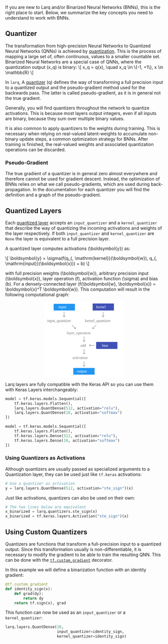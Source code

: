 If you are new to Larq and/or Binarized Neural Networks (BNNs), this is the right place to start.
Below, we summarize the key concepts you need to understand to work with BNNs.

## Quantizer

The transformation from high-precision Neural Networks to Quantized Neural Networks (QNNs) is achieved by [quantization](https://en.wikipedia.org/wiki/Quantization_(signal_processing)).
This is the process of mapping a large set of, often continuous, values to a smaller countable set.
Binarized Neural Networks are a special case of QNNs, where the quantization output \(x_q\) is binary:
\\[
x_q = q(x), \quad x_q \in \\{-1, +1\\}, x \in \mathbb{R}
\\]

In `larq`, A [quantizer](https://larq.dev/api/quantizers/) \(q\) defines the way of transforming a full precision input to a quantized output and the pseudo-gradient method used for the backwards pass.
The latter is called pseudo-gradient, as it is in general not the true gradient.

Generally, you will find quantizers throughout the network to quantize activations.
This is because most layers output integers, even if all inputs are binary, because they sum over multiple binary values.

It is also common to apply quantizers to the weights during training.
This is necessary when relying on real-valued latent-weights to accumulate non-binary update steps, a common optimization strategy for BNNs.
After training is finished, the real-valued weights and associated quantization operations can be discarded.

### Pseudo-Gradient

The true gradient of a quantizer is in general zero almost everywhere and therefore cannot be used for gradient descent.
Instead, the optimization of BNNs relies on what we call pseudo-gradients, which are used during back-propagation.
In the documentation for each quantizer you will find the definition and a graph of the pseudo-gradient.

## Quantized Layers

Each [quantized layer](https://larq.dev/api/layers/) accepts an `input_quantizer` and a `kernel_quantizer` that describe the way of quantizing the incoming activations and weights of the layer respectively.
If both `input_quantizer` and `kernel_quantizer` are `None` the layer is equivalent to a full precision layer.

A quantized layer computes activations \(\boldsymbol{y}\) as:

\\[
\boldsymbol{y} = \sigma(f(q_{\, \mathrm{kernel}}(\boldsymbol{w}), q_{\, \mathrm{input}}(\boldsymbol{x})) + b)
\\]

with full precision weights \(\boldsymbol{w}\), arbitrary precision input \(\boldsymbol{x}\), layer operation \(f\), activation function \(\sigma\) and bias \(b\).
For a densely-connected layer \(f(\boldsymbol{w}, \boldsymbol{x}) = \boldsymbol{x}^T \boldsymbol{w}\).
This computation will result in the following computational graph:

<div style="text-align:center;">
<svg width="50%" viewBox="0 0 249 238" fill="none" xmlns="http://www.w3.org/2000/svg">
<rect width="249" height="238" fill="white"/>
<rect x="151" y="6" width="67" height="22" fill="#3F51B5"/>
<text fill="white" xml:space="preserve" style="white-space: pre" font-family="Roboto Mono" font-size="12" letter-spacing="0em"><tspan x="162.27" y="21.1016">kernel</tspan></text>
<rect x="162" y="127" width="67" height="22" fill="#3F51B5"/>
<text fill="white" xml:space="preserve" style="white-space: pre" font-family="Roboto Mono" font-size="12" letter-spacing="0em"><tspan x="180.477" y="142.102">bias</tspan></text>
<rect x="28" y="7" width="67" height="21" fill="#2196F3"/>
<text fill="white" xml:space="preserve" style="white-space: pre" font-family="Roboto Mono" font-size="12" letter-spacing="0em"><tspan x="43.4824" y="21.1016">input</tspan></text>
<rect x="90" y="209" width="67" height="21" fill="#2196F3"/>
<text fill="white" xml:space="preserve" style="white-space: pre" font-family="Roboto Mono" font-size="12" letter-spacing="0em"><tspan x="101.879" y="223.102">output</tspan></text>
<text fill="black" fill-opacity="0.54" xml:space="preserve" style="white-space: pre" font-family="Roboto Mono" font-size="12" letter-spacing="0em"><tspan x="7.44727" y="64.1016">input_quantizer</tspan></text>
<text fill="black" fill-opacity="0.54" xml:space="preserve" style="white-space: pre" font-family="Roboto Mono" font-size="12" letter-spacing="0em"><tspan x="126.844" y="64.1016">kernel_quantizer</tspan></text>
<text fill="black" fill-opacity="0.54" xml:space="preserve" style="white-space: pre" font-family="Roboto Mono" font-size="12" letter-spacing="0em"><tspan x="69.4473" y="103.102">layer_operation</tspan></text>
<text fill="black" fill-opacity="0.54" xml:space="preserve" style="white-space: pre" font-family="Roboto Mono" font-size="12" letter-spacing="0em"><tspan x="112.689" y="142.102">add</tspan></text>
<text fill="black" fill-opacity="0.54" xml:space="preserve" style="white-space: pre" font-family="Roboto Mono" font-size="12" letter-spacing="0em"><tspan x="87.4648" y="181.102">activation</tspan></text>
<path d="M60.6464 48.3536C60.8417 48.5488 61.1583 48.5488 61.3536 48.3536L64.5355 45.1716C64.7308 44.9763 64.7308 44.6597 64.5355 44.4645C64.3403 44.2692 64.0237 44.2692 63.8284 44.4645L61 47.2929L58.1716 44.4645C57.9763 44.2692 57.6597 44.2692 57.4645 44.4645C57.2692 44.6597 57.2692 44.9763 57.4645 45.1716L60.6464 48.3536ZM60.5 32V48H61.5V32H60.5Z" fill="black" fill-opacity="0.54"/>
<path d="M183.646 48.3536C183.842 48.5488 184.158 48.5488 184.354 48.3536L187.536 45.1716C187.731 44.9763 187.731 44.6597 187.536 44.4645C187.34 44.2692 187.024 44.2692 186.828 44.4645L184 47.2929L181.172 44.4645C180.976 44.2692 180.66 44.2692 180.464 44.4645C180.269 44.6597 180.269 44.9763 180.464 45.1716L183.646 48.3536ZM183.5 32V48H184.5V32H183.5Z" fill="black" fill-opacity="0.54"/>
<path d="M123.646 204.354C123.842 204.549 124.158 204.549 124.354 204.354L127.536 201.172C127.731 200.976 127.731 200.66 127.536 200.464C127.34 200.269 127.024 200.269 126.828 200.464L124 203.293L121.172 200.464C120.976 200.269 120.66 200.269 120.464 200.464C120.269 200.66 120.269 200.976 120.464 201.172L123.646 204.354ZM123.5 188V204H124.5V188H123.5Z" fill="black" fill-opacity="0.54"/>
<path d="M123.646 165.354C123.842 165.549 124.158 165.549 124.354 165.354L127.536 162.172C127.731 161.976 127.731 161.66 127.536 161.464C127.34 161.269 127.024 161.269 126.828 161.464L124 164.293L121.172 161.464C120.976 161.269 120.66 161.269 120.464 161.464C120.269 161.66 120.269 161.976 120.464 162.172L123.646 165.354ZM123.5 149V165H124.5V149H123.5Z" fill="black" fill-opacity="0.54"/>
<path d="M123.646 126.354C123.842 126.549 124.158 126.549 124.354 126.354L127.536 123.172C127.731 122.976 127.731 122.66 127.536 122.464C127.34 122.269 127.024 122.269 126.828 122.464L124 125.293L121.172 122.464C120.976 122.269 120.66 122.269 120.464 122.464C120.269 122.66 120.269 122.976 120.464 123.172L123.646 126.354ZM123.5 110V126H124.5V110H123.5Z" fill="black" fill-opacity="0.54"/>
<path d="M140.624 137.647C140.441 137.842 140.461 138.158 140.669 138.353L144.049 141.529C144.256 141.724 144.573 141.724 144.756 141.529C144.939 141.334 144.919 141.018 144.712 140.823L141.707 138L144.359 135.177C144.542 134.982 144.522 134.666 144.315 134.471C144.108 134.276 143.791 134.276 143.608 134.471L140.624 137.647ZM157 137.501L140.969 137.501L141.031 138.499L157.062 138.499L157 137.501Z" fill="black" fill-opacity="0.54"/>
<path d="M150.5 85.3137C150.5 85.5899 150.724 85.8137 151 85.8137H155.5C155.776 85.8137 156 85.5899 156 85.3137C156 85.0376 155.776 84.8137 155.5 84.8137H151.5V80.8137C151.5 80.5376 151.276 80.3137 151 80.3137C150.724 80.3137 150.5 80.5376 150.5 80.8137L150.5 85.3137ZM161.96 73.6464L150.646 84.9602L151.354 85.6673L162.667 74.3536L161.96 73.6464Z" fill="black" fill-opacity="0.54"/>
<path d="M97.3137 85.8137C97.5899 85.8137 97.8137 85.5899 97.8137 85.3137V80.8137C97.8137 80.5376 97.5899 80.3137 97.3137 80.3137C97.0376 80.3137 96.8137 80.5376 96.8137 80.8137V84.8137H92.8137C92.5376 84.8137 92.3137 85.0376 92.3137 85.3137C92.3137 85.5899 92.5376 85.8137 92.8137 85.8137H97.3137ZM85.6464 74.3536L96.9602 85.6673L97.6673 84.9602L86.3536 73.6464L85.6464 74.3536Z" fill="black" fill-opacity="0.54"/>
</svg>
</div>

Larq layers are fully compatible with the Keras API so you can use them with Keras Layers interchangeably:

```python tab="Larq 32-bit model"
model = tf.keras.models.Sequential([
    tf.keras.layers.Flatten(),
    larq.layers.QuantDense(512, activation="relu"),
    larq.layers.QuantDense(10, activation="softmax")
])
```

```python tab="Keras 32-bit model"
model = tf.keras.models.Sequential([
    tf.keras.layers.Flatten(),
    tf.keras.layers.Dense(512, activation="relu"),
    tf.keras.layers.Dense(10, activation="softmax")
])
```

### Using Quantizers as Activations

Although quantizers are usually passed as specialized arguments to a Quantization layer, they can be used just like `tf.keras` activations:

```python
# Use a quantizer as activation
y = larq.layers.QuantDense(512, activation="ste_sign")(x)
```

Just like activations, quantizers can also be used on their own:

```python
# The two lines below are equivalent
x_binarized = larq.quantizers.ste_sign(x)
x_binarized = tf.keras.layers.Activation("ste_sign")(x)
```

## Using Custom Quantizers

Quantizers are functions that transform a full-precision input to a quantized output.
Since this transformation usually is non-differentiable, it is necessary to modify the gradient to be able to train the resulting QNN.
This can be done with the [`tf.custom_gradient`](https://www.tensorflow.org/api_docs/python/tf/custom_gradient) decorator.

In this example we will define a binarization function with an identity gradient:

```python
@tf.custom_gradient
def identity_sign(x):
    def grad(dy):
        return dy
    return tf.sign(x), grad
```

This function can now be used as an `input_quantizer` or a `kernel_quantizer`:

```python
larq.layers.QuantDense(10,
                       input_quantizer=identity_sign,
                       kernel_quantizer=identity_sign)
```
